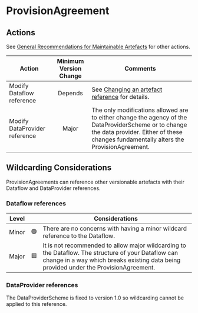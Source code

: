 # ProvisionAgreement

## Actions

See [General Recommendations for Maintainable Artefacts](../General%20Recommendations%20for%20Maintainable%20Artefacts.md) for other actions.

| Action | Minimum Version Change | Comments|
|--------|:----------------------:|---------|
| Modify Dataflow reference | Depends |  See [Changing an artefact reference](../General%20Recommendations%20for%20Maintainable%20Artefacts.md#changing-an-artefact-reference) for details. |
| Modify DataProvider reference | Major | The only modifications allowed are to either change the agency of the DataProviderScheme or to change the data provider. Either of these changes fundamentally alters the ProvisionAgreement. |

## Wildcarding Considerations

ProvisionAgreements can reference other versionable artefacts with their Dataflow and DataProvider references.

### Dataflow references

| Level |    | Considerations|
|-------|:--:|---------------|
| Minor | 🟢 | There are no concerns with having a minor wildcard reference to the Dataflow. |  
| Major | 🟥 | It is not recommended to allow major wildcarding to the Dataflow. The structure of your Dataflow can change in a way which breaks existing data being provided under the ProvisionAgreement. |

### DataProvider references

The DataProviderScheme is fixed to version 1.0 so wildcarding cannot be applied to this reference.
